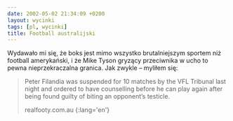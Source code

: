 ```yaml
---
date: 2002-05-02 21:34:09 +0200
layout: wycinki
tags: [pl, wycinki]
title: Football australijski
---
```


Wydawało mi się, że boks jest mimo wszystko brutalniejszym sportem niż football amerykański, i że Mike Tyson gryzący przeciwnika w ucho to pewna nieprzekraczalna granica. Jak zwykle – myliłem się:

> Peter Filandia was suspended for 10 matches by the VFL Tribunal last night and ordered to have counselling before he can play again after being found guilty of biting an opponent’s testicle.
>
> realfooty.com.au
{:lang='en'}
